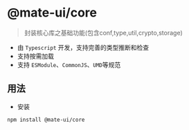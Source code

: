 # @mate-ui/core
> 封装核心库之基础功能(包含conf,type,util,crypto,storage)

- 由 `Typescript` 开发，支持完善的类型推断和检查
- 支持按需加载
- 支持 `ESModule`、`CommonJS`、`UMD`等规范

## 用法
- 安装
```sh
npm install @mate-ui/core
```
